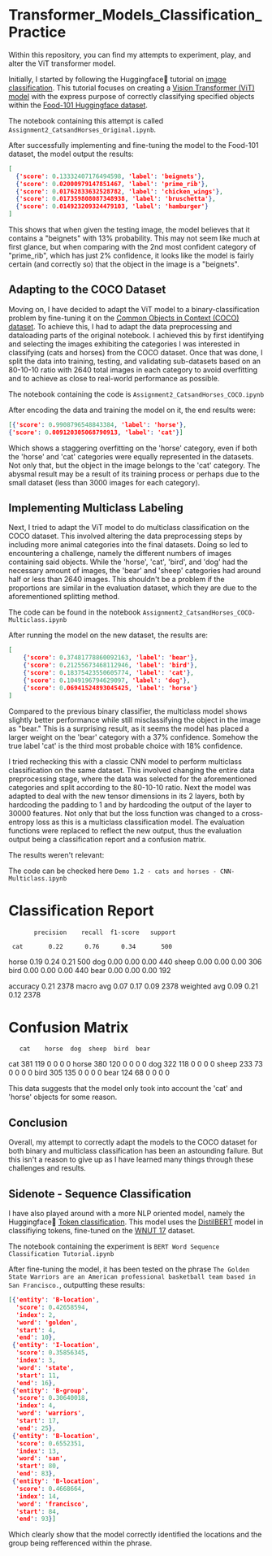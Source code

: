 # Transformer_Models_Classification_Practice

Within this repository, you can find my attempts to experiment, play, and alter the ViT transformer model.

Initially, I started by following the Huggingface🤗 tutorial on [image classification](https://huggingface.co/docs/transformers/tasks/image_classification). This tutorial focuses on creating a [Vision Transformer (ViT) model](https://huggingface.co/docs/transformers/model_doc/vit) with the express purpose of correctly classifying specified objects within the [Food-101 Huggingface dataset](https://huggingface.co/datasets/food101).

The notebook containing this attempt is called `Assignment2_CatsandHorses_Original.ipynb`.

After successfully implementing and fine-tuning the model to the Food-101 dataset, the model output the results:

```json
[
  {'score': 0.13332407176494598, 'label': 'beignets'},
  {'score': 0.02000979147851467, 'label': 'prime_rib'},
  {'score': 0.01762833632528782, 'label': 'chicken_wings'},
  {'score': 0.017359808087348938, 'label': 'bruschetta'},
  {'score': 0.014923209324479103, 'label': 'hamburger'}
]
```

This shows that when given the testing image, the model believes that it contains a "beignets" with 13% probability. This may not seem like much at first glance, but when comparing with the 2nd most confident category of "prime_rib", which has just 2% confidence, it looks like the model is fairly certain (and correctly so) that the object in the image is a "beignets".

## Adapting to the COCO Dataset

Moving on, I have decided to adapt the ViT model to a binary-classification problem by fine-tuning it on the [Common Objects in Context (COCO) dataset](https://cocodataset.org/). To achieve this, I had to adapt the data preprocessing and dataloading parts of the original notebook. I achieved this by first identifying and selecting the images exhibiting the categories I was interested in classifying (cats and horses) from the COCO dataset. Once that was done, I split the data into training, testing, and validating sub-datasets based on an 80-10-10 ratio with 2640 total images in each category to avoid overfitting and to achieve as close to real-world performance as possible.

The notebook containing the code is `Assignment2_CatsandHorses_COCO.ipynb`

After encoding the data and training the model on it, the end results were:
```json
[{'score': 0.9908796548843384, 'label': 'horse'},
{'score': 0.009120305068790913, 'label': 'cat'}]
```

Which shows a staggering overfitting on the 'horse' category, even if both the 'horse' and 'cat' categories were equally represented in the datasets. Not only that, but the object in the image belongs to the 'cat' category. The abysmal result may be a result of its training process or perhaps due to the small dataset (less than 3000 images for each category).

## Implementing Multiclass Labeling

Next, I tried to adapt the ViT model to do multiclass classification on the COCO dataset. This involved altering the data preprocessing steps by including more animal categories into the final datasets. Doing so led to encountering a challenge, namely the different numbers of images containing said objects. While the 'horse', 'cat', 'bird', and 'dog' had the necessary amount of images, the 'bear' and 'sheep' categories had around half or less than 2640 images. This shouldn't be a problem if the proportions are similar in the evaluation dataset, which they are due to the aforementioned splitting method.

The code can be found in the notebook `Assignment2_CatsandHorses_COCO-Multiclass.ipynb`

After running the model on the new dataset, the results are:

```json
[
    {'score': 0.37481778860092163, 'label': 'bear'},
    {'score': 0.21255673468112946, 'label': 'bird'},
    {'score': 0.18375423550605774, 'label': 'cat'},
    {'score': 0.1049196794629097, 'label': 'dog'},
    {'score': 0.06941524893045425, 'label': 'horse'}
]
```


Compared to the previous binary classifier, the multiclass model shows slightly better performance while still misclassifying the object in the image as "bear." This is a surprising result, as it seems the model has placed a larger weight on the 'bear' category with a 37% confidence. Somehow the true label 'cat' is the third most probable choice with 18% confidence.

I tried rechecking this with a classic CNN model to perform multiclass classification on the same dataset. This involved changing the entire data preprocessing stage, where the data was selected for the aforementioned categories and split according to the 80-10-10 ratio. Next the model was adapted to deal with the new tensor dimensions in its 2 layers, both by hardcoding the padding to 1 and by hardcoding the output of the layer to 30000 features. Not only that but the loss function was changed to a cross-entropy loss as this is a multiclass classification model. The evaluation functions were replaced to reflect the new output, thus the evaluation output being a classification report and a confusion matrix.

The results weren't relevant:

The code can be checked here `Demo 1.2 - cats and horses - CNN-Multiclass.ipynb`

# Classification Report

           precision    recall  f1-score   support

     cat       0.22      0.76      0.34       500
   horse       0.19      0.24      0.21       500
     dog       0.00      0.00      0.00       440
   sheep       0.00      0.00      0.00       306
    bird       0.00      0.00      0.00       440
    bear       0.00      0.00      0.00       192

accuracy                           0.21      2378
macro avg      0.07      0.17      0.09      2378
weighted avg   0.09      0.21      0.12      2378


# Confusion Matrix

       cat    horse  dog  sheep  bird  bear
cat    381     119   0     0     0       0
horse  380     120   0     0     0       0
dog    322     118   0     0     0       0 
sheep  233      73   0     0     0       0
bird   305     135   0     0     0       0
bear   124      68   0     0     0       0


This data suggests that the model only took into account the 'cat' and 'horse' objects for some reason.

## Conclusion

Overall, my attempt to correctly adapt the models to the COCO dataset for both binary and multiclass classification has been an astounding failure. But this isn't a reason to give up as I have learned many things through these challenges and results.


## Sidenote - Sequence Classification

I have also played around with a more NLP oriented model, namely the Huggingface🤗 [Token classification](https://huggingface.co/docs/transformers/tasks/token_classification). This model uses the [DistilBERT](https://huggingface.co/distilbert-base-uncased) model in classifiying tokens, fine-tuned on the [WNUT 17](https://huggingface.co/datasets/wnut_17) dataset.

The notebook containing the experiment is `BERT Word Sequence Classification Tutorial.ipynb`

After fine-tuning the model, it has been tested on the phrase `The Golden State Warriors are an American professional basketball team based in San Francisco.`, outputting these results:
```json
[{'entity': 'B-location',
  'score': 0.42658594,
  'index': 2,
  'word': 'golden',
  'start': 4,
  'end': 10},
 {'entity': 'I-location',
  'score': 0.35856345,
  'index': 3,
  'word': 'state',
  'start': 11,
  'end': 16},
 {'entity': 'B-group',
  'score': 0.30640018,
  'index': 4,
  'word': 'warriors',
  'start': 17,
  'end': 25},
 {'entity': 'B-location',
  'score': 0.6552351,
  'index': 13,
  'word': 'san',
  'start': 80,
  'end': 83},
 {'entity': 'B-location',
  'score': 0.4668664,
  'index': 14,
  'word': 'francisco',
  'start': 84,
  'end': 93}]
```
  Which clearly show that the model correctly identified the locations and the group being refferenced within the phrase.
